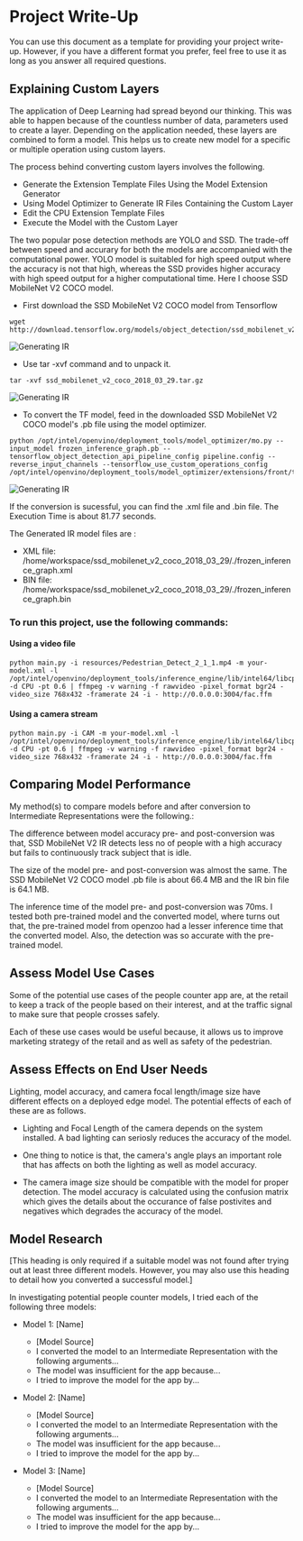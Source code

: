 # Project Write-Up

You can use this document as a template for providing your project write-up. However, if you
have a different format you prefer, feel free to use it as long as you answer all required
questions.

## Explaining Custom Layers

The application of Deep Learning had spread beyond our thinking. This was able to happen because of the countless number of data, parameters used to create a layer. Depending on the application needed, these layers are combined to form a model. This helps us to create new model for a specific or multiple operation using custom layers. 

The process behind converting custom layers involves the following. 
* Generate the Extension Template Files Using the Model Extension Generator
* Using Model Optimizer to Generate IR Files Containing the Custom Layer
* Edit the CPU Extension Template Files
* Execute the Model with the Custom Layer

The two popular pose detection methods are YOLO and SSD. The trade-off between speed and accurary for both the models are accompanied with the computational power. YOLO model is suitabled for high speed output where the accuracy is not that high, whereas the SSD provides higher accuracy with high speed output for a higher computational time. Here I choose SSD MobileNet V2 COCO model. 
 
* First download the SSD MobileNet V2 COCO model from Tensorflow

```
wget http://download.tensorflow.org/models/object_detection/ssd_mobilenet_v2_coco_2018_03_29.tar.gz
```

![Generating IR](./images/step1.png)

* Use tar -xvf command and to unpack it.

```
tar -xvf ssd_mobilenet_v2_coco_2018_03_29.tar.gz
```

![Generating IR](./images/step2.png)

* To convert the TF model, feed in the downloaded SSD MobileNet V2 COCO model's .pb file using the model optimizer.

```
python /opt/intel/openvino/deployment_tools/model_optimizer/mo.py --input_model frozen_inference_graph.pb --tensorflow_object_detection_api_pipeline_config pipeline.config --reverse_input_channels --tensorflow_use_custom_operations_config /opt/intel/openvino/deployment_tools/model_optimizer/extensions/front/tf/ssd_v2_support.json
```

![Generating IR](./images/step3.png)

 If the conversion is sucessful, you can find the .xml file and .bin file. The Execution Time is about 81.77 seconds.

The Generated IR model files are : 
* XML file: /home/workspace/ssd_mobilenet_v2_coco_2018_03_29/./frozen_inference_graph.xml
* BIN file: /home/workspace/ssd_mobilenet_v2_coco_2018_03_29/./frozen_inference_graph.bin


### To run this project, use the following commands:

#### Using  a video file

```
python main.py -i resources/Pedestrian_Detect_2_1_1.mp4 -m your-model.xml -l /opt/intel/openvino/deployment_tools/inference_engine/lib/intel64/libcpu_extension_sse4.so -d CPU -pt 0.6 | ffmpeg -v warning -f rawvideo -pixel_format bgr24 -video_size 768x432 -framerate 24 -i - http://0.0.0.0:3004/fac.ffm
```

#### Using a camera stream 
```
python main.py -i CAM -m your-model.xml -l /opt/intel/openvino/deployment_tools/inference_engine/lib/intel64/libcpu_extension_sse4.so -d CPU -pt 0.6 | ffmpeg -v warning -f rawvideo -pixel_format bgr24 -video_size 768x432 -framerate 24 -i - http://0.0.0.0:3004/fac.ffm
```

## Comparing Model Performance

My method(s) to compare models before and after conversion to Intermediate Representations
were the following.: 

The difference between model accuracy pre- and post-conversion was that, SSD MobileNet V2 IR detects less no of people with a high accuracy but fails to continuously track subject that is idle. 

The size of the model pre- and post-conversion was almost the same. The SSD MobileNet V2 COCO model .pb file is about 66.4 MB and the IR bin file is 64.1 MB. 

The inference time of the model pre- and post-conversion was 70ms. I tested both pre-trained model and the converted model, where turns out that, the pre-trained model from openzoo had a lesser inference time that the converted model. Also, the detection was so accurate with the pre-trained model. 

## Assess Model Use Cases

Some of the potential use cases of the people counter app are, at the retail to keep a track of the people based on their interest, and at the traffic signal to make sure that people crosses safely.  

Each of these use cases would be useful because, it allows us to improve marketing strategy of the retail and as well as safety of the pedestrian.

## Assess Effects on End User Needs

Lighting, model accuracy, and camera focal length/image size have different effects on a deployed edge model. The potential effects of each of these are as follows. 

* Lighting and Focal Length of the camera depends on the system installed. A bad lighting can seriosly reduces the accuracy of the model. 

* One thing to notice is that, the camera's angle plays an important role that has affects on both the lighting as well as model accuracy. 

* The camera image size should be compatible with the model for proper detection. The model accuracy is calculated using the confusion matrix which gives the details about the occurance of false postivites and negatives which degrades the accuracy of the model. 

## Model Research

[This heading is only required if a suitable model was not found after trying out at least three
different models. However, you may also use this heading to detail how you converted 
a successful model.]

In investigating potential people counter models, I tried each of the following three models:

- Model 1: [Name]
  - [Model Source]
  - I converted the model to an Intermediate Representation with the following arguments...
  - The model was insufficient for the app because...
  - I tried to improve the model for the app by...
  
- Model 2: [Name]
  - [Model Source]
  - I converted the model to an Intermediate Representation with the following arguments...
  - The model was insufficient for the app because...
  - I tried to improve the model for the app by...

- Model 3: [Name]
  - [Model Source]
  - I converted the model to an Intermediate Representation with the following arguments...
  - The model was insufficient for the app because...
  - I tried to improve the model for the app by...